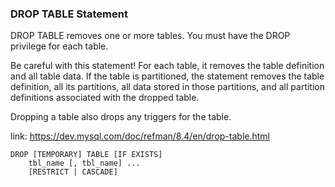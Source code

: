 ### DROP TABLE Statement

DROP TABLE removes one or more tables. You must have the DROP privilege for each table.

Be careful with this statement! 
For each table, it removes the table definition and all table data. 
If the table is partitioned, the statement removes the table definition, all its partitions, 
all data stored in those partitions, and all partition definitions associated with the dropped table.

Dropping a table also drops any triggers for the table.

link: https://dev.mysql.com/doc/refman/8.4/en/drop-table.html

```
DROP [TEMPORARY] TABLE [IF EXISTS]
    tbl_name [, tbl_name] ...
    [RESTRICT | CASCADE]
```